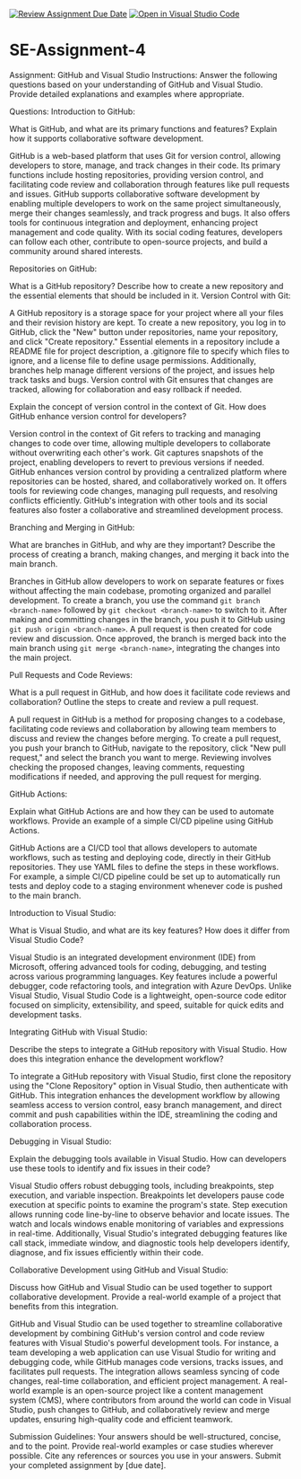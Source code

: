 [![Review Assignment Due Date](https://classroom.github.com/assets/deadline-readme-button-22041afd0340ce965d47ae6ef1cefeee28c7c493a6346c4f15d667ab976d596c.svg)](https://classroom.github.com/a/GvXCZgfk)
[![Open in Visual Studio Code](https://classroom.github.com/assets/open-in-vscode-2e0aaae1b6195c2367325f4f02e2d04e9abb55f0b24a779b69b11b9e10269abc.svg)](https://classroom.github.com/online_ide?assignment_repo_id=15348117&assignment_repo_type=AssignmentRepo)
# SE-Assignment-4
Assignment: GitHub and Visual Studio
Instructions:
Answer the following questions based on your understanding of GitHub and Visual Studio. Provide detailed explanations and examples where appropriate.

Questions:
Introduction to GitHub:

What is GitHub, and what are its primary functions and features? Explain how it supports collaborative software development.

GitHub is a web-based platform that uses Git for version control, allowing developers to store, manage, and track changes in their code. Its primary functions include hosting repositories, providing version control, and facilitating code review and collaboration through features like pull requests and issues. GitHub supports collaborative software development by enabling multiple developers to work on the same project simultaneously, merge their changes seamlessly, and track progress and bugs. It also offers tools for continuous integration and deployment, enhancing project management and code quality. With its social coding features, developers can follow each other, contribute to open-source projects, and build a community around shared interests.


Repositories on GitHub:

What is a GitHub repository? Describe how to create a new repository and the essential elements that should be included in it.
Version Control with Git:

A GitHub repository is a storage space for your project where all your files and their revision history are kept. To create a new repository, you log in to GitHub, click the "New" button under repositories, name your repository, and click "Create repository." Essential elements in a repository include a README file for project description, a .gitignore file to specify which files to ignore, and a license file to define usage permissions. Additionally, branches help manage different versions of the project, and issues help track tasks and bugs. Version control with Git ensures that changes are tracked, allowing for collaboration and easy rollback if needed.


Explain the concept of version control in the context of Git. How does GitHub enhance version control for developers?

Version control in the context of Git refers to tracking and managing changes to code over time, allowing multiple developers to collaborate without overwriting each other's work. Git captures snapshots of the project, enabling developers to revert to previous versions if needed. GitHub enhances version control by providing a centralized platform where repositories can be hosted, shared, and collaboratively worked on. It offers tools for reviewing code changes, managing pull requests, and resolving conflicts efficiently. GitHub's integration with other tools and its social features also foster a collaborative and streamlined development process.

Branching and Merging in GitHub:

What are branches in GitHub, and why are they important? Describe the process of creating a branch, making changes, and merging it back into the main branch.

Branches in GitHub allow developers to work on separate features or fixes without affecting the main codebase, promoting organized and parallel development. To create a branch, you use the command `git branch <branch-name>` followed by `git checkout <branch-name>` to switch to it. After making and committing changes in the branch, you push it to GitHub using `git push origin <branch-name>`. A pull request is then created for code review and discussion. Once approved, the branch is merged back into the main branch using `git merge <branch-name>`, integrating the changes into the main project.

Pull Requests and Code Reviews:

What is a pull request in GitHub, and how does it facilitate code reviews and collaboration? Outline the steps to create and review a pull request.

A pull request in GitHub is a method for proposing changes to a codebase, facilitating code reviews and collaboration by allowing team members to discuss and review the changes before merging. To create a pull request, you push your branch to GitHub, navigate to the repository, click "New pull request," and select the branch you want to merge. Reviewing involves checking the proposed changes, leaving comments, requesting modifications if needed, and approving the pull request for merging.

GitHub Actions:

Explain what GitHub Actions are and how they can be used to automate workflows. Provide an example of a simple CI/CD pipeline using GitHub Actions.

GitHub Actions are a CI/CD tool that allows developers to automate workflows, such as testing and deploying code, directly in their GitHub repositories. They use YAML files to define the steps in these workflows. For example, a simple CI/CD pipeline could be set up to automatically run tests and deploy code to a staging environment whenever code is pushed to the main branch.

Introduction to Visual Studio:

What is Visual Studio, and what are its key features? How does it differ from Visual Studio Code?

Visual Studio is an integrated development environment (IDE) from Microsoft, offering advanced tools for coding, debugging, and testing across various programming languages. Key features include a powerful debugger, code refactoring tools, and integration with Azure DevOps. Unlike Visual Studio, Visual Studio Code is a lightweight, open-source code editor focused on simplicity, extensibility, and speed, suitable for quick edits and development tasks.

Integrating GitHub with Visual Studio:

Describe the steps to integrate a GitHub repository with Visual Studio. How does this integration enhance the development workflow?

To integrate a GitHub repository with Visual Studio, first clone the repository using the "Clone Repository" option in Visual Studio, then authenticate with GitHub. This integration enhances the development workflow by allowing seamless access to version control, easy branch management, and direct commit and push capabilities within the IDE, streamlining the coding and collaboration process.

Debugging in Visual Studio:

Explain the debugging tools available in Visual Studio. How can developers use these tools to identify and fix issues in their code?

Visual Studio offers robust debugging tools, including breakpoints, step execution, and variable inspection. Breakpoints let developers pause code execution at specific points to examine the program's state. Step execution allows running code line-by-line to observe behavior and locate issues. The watch and locals windows enable monitoring of variables and expressions in real-time. Additionally, Visual Studio's integrated debugging features like call stack, immediate window, and diagnostic tools help developers identify, diagnose, and fix issues efficiently within their code.

Collaborative Development using GitHub and Visual Studio:

Discuss how GitHub and Visual Studio can be used together to support collaborative development. Provide a real-world example of a project that benefits from this integration.

GitHub and Visual Studio can be used together to streamline collaborative development by combining GitHub's version control and code review features with Visual Studio's powerful development tools. For instance, a team developing a web application can use Visual Studio for writing and debugging code, while GitHub manages code versions, tracks issues, and facilitates pull requests. The integration allows seamless syncing of code changes, real-time collaboration, and efficient project management. A real-world example is an open-source project like a content management system (CMS), where contributors from around the world can code in Visual Studio, push changes to GitHub, and collaboratively review and merge updates, ensuring high-quality code and efficient teamwork.

Submission Guidelines:
Your answers should be well-structured, concise, and to the point.
Provide real-world examples or case studies wherever possible.
Cite any references or sources you use in your answers.
Submit your completed assignment by [due date].
